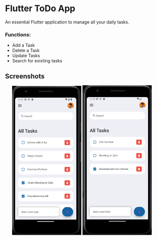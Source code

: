 # Flutter ToDo App

An essential Flutter application to manage all your daily tasks.

### Functions:
- Add a Task
- Delete a Task
- Update Tasks
- Search for exixting tasks

## Screenshots

<p align="center">
  <img src="app home screen.png" alt="Image 1" width="45%" />
  <img src="app home screen 2.png" alt="Image 2" width="45%" />
</p>
